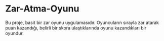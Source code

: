 # Zar-Atma-Oyunu
  Bu proje, basit bir zar oyunu uygulamasıdır. Oyuncuların sırayla zar atarak puan kazandığı, belirli bir skora ulaştıklarında oyunu kazandıkları bir oyundur.
